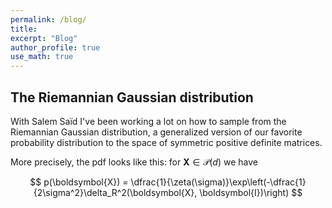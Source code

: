```yaml
---
permalink: /blog/
title:
excerpt: "Blog"
author_profile: true
use_math: true
---
```


## The Riemannian Gaussian distribution
With Salem Saïd I've been working a lot on how to sample from the Riemannian Gaussian
distribution, a generalized version of our favorite probability distribution to the
space of symmetric positive definite matrices.

More precisely, the pdf looks like this: for $\boldsymbol{X} \in \mathcal{P}(d)$ we have

$$
p(\boldsymbol{X}) = \dfrac{1}{\zeta(\sigma)}\exp\left(-\dfrac{1}{2\sigma^2}\delta_R^2(\boldsymbol{X}, \boldsymbol{I})\right)
$$

